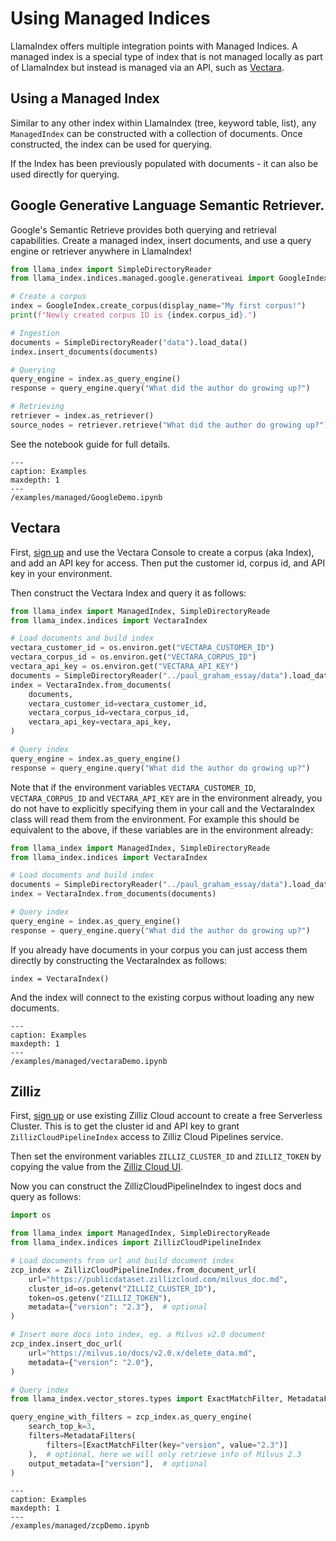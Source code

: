 # Using Managed Indices

LlamaIndex offers multiple integration points with Managed Indices. A managed index is a special type of index that is not managed locally as part of LlamaIndex but instead is managed via an API, such as [Vectara](https://vectara.com).

## Using a Managed Index

Similar to any other index within LlamaIndex (tree, keyword table, list), any `ManagedIndex` can be constructed with a collection
of documents. Once constructed, the index can be used for querying.

If the Index has been previously populated with documents - it can also be used directly for querying.

## Google Generative Language Semantic Retriever.

Google's Semantic Retrieve provides both querying and retrieval capabilities. Create a managed index, insert documents, and use a query engine or retriever anywhere in LlamaIndex!

```python
from llama_index import SimpleDirectoryReader
from llama_index.indices.managed.google.generativeai import GoogleIndex

# Create a corpus
index = GoogleIndex.create_corpus(display_name="My first corpus!")
print(f"Newly created corpus ID is {index.corpus_id}.")

# Ingestion
documents = SimpleDirectoryReader("data").load_data()
index.insert_documents(documents)

# Querying
query_engine = index.as_query_engine()
response = query_engine.query("What did the author do growing up?")

# Retrieving
retriever = index.as_retriever()
source_nodes = retriever.retrieve("What did the author do growing up?")
```

See the notebook guide for full details.

```{toctree}
---
caption: Examples
maxdepth: 1
---
/examples/managed/GoogleDemo.ipynb
```

## Vectara

First, [sign up](https://vectara.com/integrations/llama_index) and use the Vectara Console to create a corpus (aka Index), and add an API key for access.
Then put the customer id, corpus id, and API key in your environment.

Then construct the Vectara Index and query it as follows:

```python
from llama_index import ManagedIndex, SimpleDirectoryReade
from llama_index.indices import VectaraIndex

# Load documents and build index
vectara_customer_id = os.environ.get("VECTARA_CUSTOMER_ID")
vectara_corpus_id = os.environ.get("VECTARA_CORPUS_ID")
vectara_api_key = os.environ.get("VECTARA_API_KEY")
documents = SimpleDirectoryReader("../paul_graham_essay/data").load_data()
index = VectaraIndex.from_documents(
    documents,
    vectara_customer_id=vectara_customer_id,
    vectara_corpus_id=vectara_corpus_id,
    vectara_api_key=vectara_api_key,
)

# Query index
query_engine = index.as_query_engine()
response = query_engine.query("What did the author do growing up?")
```

Note that if the environment variables `VECTARA_CUSTOMER_ID`, `VECTARA_CORPUS_ID` and `VECTARA_API_KEY` are in the environment already, you do not have to explicitly specifying them in your call and the VectaraIndex class will read them from the environment. For example this should be equivalent to the above, if these variables are in the environment already:

```python
from llama_index import ManagedIndex, SimpleDirectoryReade
from llama_index.indices import VectaraIndex

# Load documents and build index
documents = SimpleDirectoryReader("../paul_graham_essay/data").load_data()
index = VectaraIndex.from_documents(documents)

# Query index
query_engine = index.as_query_engine()
response = query_engine.query("What did the author do growing up?")
```

If you already have documents in your corpus you can just access them directly by constructing the VectaraIndex as follows:

```
index = VectaraIndex()
```

And the index will connect to the existing corpus without loading any new documents.

```{toctree}
---
caption: Examples
maxdepth: 1
---
/examples/managed/vectaraDemo.ipynb
```

## Zilliz

First, [sign up](https://cloud.zilliz.com/signup) or use existing Zilliz Cloud account to create a free Serverless Cluster. This is to get the cluster id and API key to grant `ZillizCloudPipelineIndex` access to Zilliz Cloud Pipelines service.

Then set the environment variables `ZILLIZ_CLUSTER_ID` and `ZILLIZ_TOKEN` by copying the value from the [Zilliz Cloud UI](https://raw.githubusercontent.com/milvus-io/bootcamp/2596ea9a4a1a089101a0b46e3cb012b8dfb2eb9a/images/zilliz_api_key_cluster_id.jpeg).

Now you can construct the ZillizCloudPipelineIndex to ingest docs and query as follows:

```python
import os

from llama_index import ManagedIndex, SimpleDirectoryReade
from llama_index.indices import ZillizCloudPipelineIndex

# Load documents from url and build document index
zcp_index = ZillizCloudPipelineIndex.from_document_url(
    url="https://publicdataset.zillizcloud.com/milvus_doc.md",
    cluster_id=os.getenv("ZILLIZ_CLUSTER_ID"),
    token=os.getenv("ZILLIZ_TOKEN"),
    metadata={"version": "2.3"},  # optional
)

# Insert more docs into index, eg. a Milvus v2.0 document
zcp_index.insert_doc_url(
    url="https://milvus.io/docs/v2.0.x/delete_data.md",
    metadata={"version": "2.0"},
)

# Query index
from llama_index.vector_stores.types import ExactMatchFilter, MetadataFilters

query_engine_with_filters = zcp_index.as_query_engine(
    search_top_k=3,
    filters=MetadataFilters(
        filters=[ExactMatchFilter(key="version", value="2.3")]
    ),  # optional, here we will only retrieve info of Milvus 2.3
    output_metadata=["version"],  # optional
)
```

```{toctree}
---
caption: Examples
maxdepth: 1
---
/examples/managed/zcpDemo.ipynb
```
